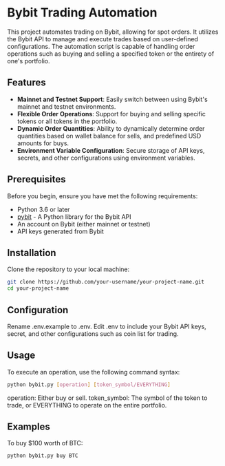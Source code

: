 # Bybit Trading Automation

This project automates trading on Bybit, allowing for spot orders. It utilizes the Bybit API to manage and execute trades based on user-defined configurations. The automation script is capable of handling order operations such as buying and selling a specified token or the entirety of one's portfolio.

## Features

- **Mainnet and Testnet Support**: Easily switch between using Bybit's mainnet and testnet environments.
- **Flexible Order Operations**: Support for buying and selling specific tokens or all tokens in the portfolio.
- **Dynamic Order Quantities**: Ability to dynamically determine order quantities based on wallet balance for sells, and predefined USD amounts for buys.
- **Environment Variable Configuration**: Secure storage of API keys, secrets, and other configurations using environment variables.

## Prerequisites

Before you begin, ensure you have met the following requirements:

- Python 3.6 or later
- [pybit](https://github.com/bybit-exchange/pybit) - A Python library for the Bybit API
- An account on Bybit (either mainnet or testnet)
- API keys generated from Bybit

## Installation

Clone the repository to your local machine:

```bash
git clone https://github.com/your-username/your-project-name.git
cd your-project-name
```

## Configuration
Rename .env.example to .env.
Edit .env to include your Bybit API keys, secret, and other configurations such as coin list for trading.

## Usage
To execute an operation, use the following command syntax:
```bash
python bybit.py [operation] [token_symbol/EVERYTHING]
```
operation: Either buy or sell.
token_symbol: The symbol of the token to trade, or EVERYTHING to operate on the entire portfolio.

## Examples
To buy $100 worth of BTC:
```bash
python bybit.py buy BTC
```
